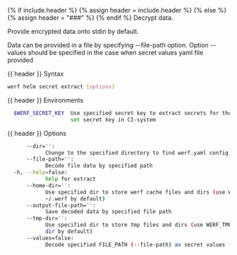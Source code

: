 {% if include.header %}
{% assign header = include.header %}
{% else %}
{% assign header = "###" %}
{% endif %}
Decrypt data.

Provide encrypted data onto stdin by default.

Data can be provided in a file by specifying --file-path option. Option --values should be 
specified in the case when secret values yaml file provided

{{ header }} Syntax

```bash
werf helm secret extract [options]
```

{{ header }} Environments

```bash
  $WERF_SECRET_KEY  Use specified secret key to extract secrets for the deploy; recommended way to 
                    set secret key in CI-system
```

{{ header }} Options

```bash
      --dir='':
            Change to the specified directory to find werf.yaml config
      --file-path='':
            Decode file data by specified path
  -h, --help=false:
            help for extract
      --home-dir='':
            Use specified dir to store werf cache files and dirs (use WERF_HOME environment or 
            ~/.werf by default)
      --output-file-path='':
            Save decoded data by specified file path
      --tmp-dir='':
            Use specified dir to store tmp files and dirs (use WERF_TMP environment or system tmp 
            dir by default)
      --values=false:
            Decode specified FILE_PATH (--file-path) as secret values file
```


